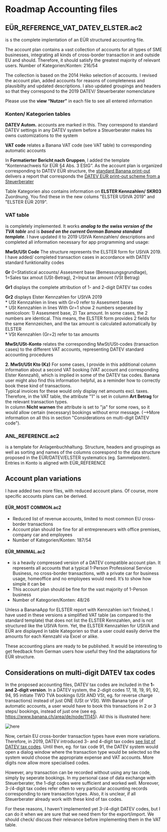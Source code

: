 # Roadmap Accounting files

## EÜR_REFERENCE_VAT_DATEV_ELSTER.ac2
is s the complete implentation of an EÜR structured accounting file.

The account plan contains a vast collection of accounts for all types of SME businesses, integrating all kinds of cross-border transaction in and outside EU and should. Therefore, it should satisfy the greatest majority of relevant users. Number of Kategorien/Konten: 216/54  

The collection is based on the 2014 Heiko selection of accounts. I revised the account plan, added accounts for reasons of completeness and plausibilty and updated descriptions. I also updated groupings and headers so that they correspond to the 2019 DATEV/ Steuerberater nomenclature
 
Please use the **view “Nutzer”** in each file to see all entered information

### Konten/ Kategorien tables
**DATEV Autom.** accounts are marked in this. They correspond to standard DATEV settings in any DATEV system before a Steuerberater makes his owns customizations to the system

**VAT code** relates a Banana VAT code (see VAT table) to corresponding automatic accounts  

In **Formatierter Bericht nach Gruppen**, I added the template “Kontennachweis für EÜR §4 Abs. 3 EStG“. As the account plan is organized corresponding to DATEV EÜR structure, the [standard Banana print-out](https://github.com/RobertUlb/Germany/blob/patch-1/E%C3%9CRDossier/1_Accounting%20File%20E%C3%9CR%20and%20Anlagenspiegel/E%C3%9CR%20Printout%20from%20Banana.pdf "Example") delivers a report that corresponds the [DATEV EÜR print-out scheme from a Steuerberater](https://github.com/RobertUlb/Germany/blob/patch-1/E%C3%9CRDossier/1_Accounting%20File%20E%C3%9CR%20and%20Anlagenspiegel/DATEV%20E%C3%9CR%20Examples/E%C3%9CR%20DATEV%20Beispiel%20StB%20Heiko%20Primas.pdf "Example Heiko Primas")

Table Kategorien also contains information on **ELSTER Kennzahlen/ SKR03** Zuordnung. You find these in the new colums "ELSTER UStVA 2019" and "ELSTER EÜR 2019".

### VAT table
is completely implemented. It works ***analog to the swiss version of the TVA table*** and is ***based on the current German Banana standard template***. I have updated it to 2019 UStVA Kennzahlen/ descriptions and completed all information necessary for app programming and usage:

**MwSt/USt Code** The structure represents the ELSTER form for UStVA 2019. I have added/ completed transaction cases in accordance with DATEV standard funktionality codes

**Gr** 0=Statistical accounts/ Assesment base (Bemessungsgrundlage), 1=Sales tax amout (USt-Betrag), 2=Input tax amount (VSt Betrag)

**Gr1** displays the complete attribution of 1- and 2-digit DATEV tax codes

 **Gr2** displays Elster Kennzahlen for UStVA 2019  
    * USt Kennzahlen in lines with Gr=0 refer to Assesment bases      
    * USt Kennzahlen in lines With Gr=1 show 2 numbers seperated by semicoloon: 1) Assesment base, 2) Tax amount. In some cases, the 2 numbers are identical. This means, the ELSTER form provides 2 fields for the same Kennzeichen, and the tax amount is calculated automatically by ELSTER    
    * VSt Kennzahlen (Gr=2) refer to tax amounts   
    
**MwSt/USt-Konto** relates the corresponding MwSt/USt-codes (transaction cases) to the different VAT accounts, representing DATEV standard accounting procedures

**2. MwSt/USt Kto (Kz)** For some cases, I provide in this additional column information about a second VAT booking (VAT account and corresponding Elster Kennzahl), which is implied in some of the DATEV tax codes. Banana user might also find this information helpful, as a reminder how to correctly book these kind of transactions.   
Typical invoices for these would only display net amounts excl. taxes. Therefore, in the VAT table, the attribute "1" is set in column **Art Betrag** for the relevant transaction types.   
In column **Nicht warnen** the attribute is set to "ja" for some rows, so it would allow certain (necessary) bookings without error message. (-->More information on all this in section "Considerations on multi-digit DATEV code").

### ANL_REFERENCE.ac2
is a template for Anlagenbuchhaltung. Structure, headers and groupings as well as sorting and names of the columns coorespond to the data structure proposed in the EÜR/DATEV/ELSTER systematics (eg. Sammelposten). Entries in Konto is aligned with EÜR_REFERENCE


## Account plan variations
I have added two more files, with reduced account plans. Of course, more specific accounts plans can be derived.

#### EÜR_MOST COMMON.ac2
* Reduced list of revenue accounts, limited to most common EU cross-border transactions
* Account plan should be fine for all entrepreneuers with office premises, company car and employees
* Number of Kategorien/Konten: 187/54

#### EÜR_MINIMAL.ac2
* is a heavily compressed version of a DATEV compatible account plan. It represents all accounts that a typical 1-Person Professional Service Business, no cross-border transactions, with a private car for business usage, homeoffice and no employees would need. It’s to show how simple it can be
* This account plan should be fine for the vast majority of 1-Person business
* Number of Kategorien/Konten: 48/26

Unless a BananaApp for ELSTER report with Kennzahlen isn't finished, I have used in these versions a simplified VAT table (as compared to the standard template) that does not list the ELSTER Kennzahlen, and is not structured like the UStVA form. Yet, the ELSTER Kennzahlen for UStVA and EÜR are displayed in table Kategorien so that a user could easily derive the amounts for each Kennzahl via Excel or alike.

These accounting plans are ready to be published. It would be interesting to get feedback from German users how useful they find the adaptations for EÜR structure.


## Considerations on multi-digit DATEV tax codes

In the proposed accounting files, DATEV tax codes are included in the **1- and 2-digit version**. In a DATEV system, the 2-digit codes 17, 18, 19, 91, 92, 94, 95 initiate TWO TVA bookings (USt AND VSt, eg. for reverse charge transactions) instead of just ONE (USt or VSt). With Banana type of automatic accounts, a user would have to book this transactions in 2 or 3 steps/ bookings, instead of just one (see eg. https://www.banana.ch/area/de/node/11145). All this is illustrated here:

![here](https://github.com/RobertUlb/Germany/blob/patch-1/E%C3%9CRDossier/1_Accounting%20File%20E%C3%9CR%20and%20Anlagenspiegel/DATEV%20SKR03%20Kontenpl%C3%A4ne/1_2_digit%20tax%20code%20comparison.png "table")                       

Now, certain EU cross-border transaction types have even more variations. Therefore, in 2019, DATEV introduced 3- and 4-digit tax codes  [see list of DATEV tax codes](https://github.com/RobertUlb/Germany/blob/patch-1/E%C3%9CRDossier/1_Accounting%20File%20E%C3%9CR%20and%20Anlagenspiegel/DATEV%20SKR03%20Kontenpl%C3%A4ne/Steuerschl%C3%BCsseltabelle%20f%C3%BCr%20die%20Regelbesteuerung%202019.pdf "DATEV Steuerschlüssel"). Until then, eg. for tax code 91, the DATEV system would open a dialog window where the transaction type would be selected so the system would choose the appropriate expense and VAT accounts. More digits now allow more specialised codes.

However, any transaction can be recorded without using any tax code, simply by seperate bookings. In my personal case of data exchange with Steuerberater, the 1-digt codes were sufficient and worked well. Moreover, 3-/4-digit tax codes refer often to very particular accounting records corresponding to rare transaction types. Also, it is unclear, if all Steuerberater already work with these kind of tax codes.

For these reasons, I haven't implemented yet 3-/4-digit DATEV codes, but I can do it when we are sure that we need them for the export/import. We should check/ discuss their relevance before implementing them in the VAT table.


